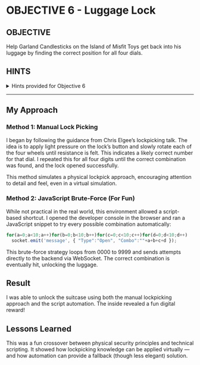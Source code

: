 # OBJECTIVE 6 - Luggage Lock



## OBJECTIVE
Help Garland Candlesticks on the Island of Misfit Toys get back into his luggage by finding the correct position for all four dials.

## HINTS
<details>
  <summary>Hints provided for Objective 6</summary>
  - Check out Chris Elgee's [talk](https://www.youtube.com/watch?v=ycM1hBSEyog) regarding his and his wife's luggage. Sounds weird but interesting!
</details>

---

## My Approach

### Method 1: Manual Lock Picking 
I began by following the guidance from Chris Elgee’s lockpicking talk. The idea is to apply light pressure on the lock’s button and slowly rotate each of the four wheels until resistance is felt. This indicates a likely correct number for that dial. I repeated this for all four digits until the correct combination was found, and the lock opened successfully.

This method simulates a physical lockpick approach, encouraging attention to detail and feel, even in a virtual simulation.

### Method 2: JavaScript Brute-Force (For Fun)

While not practical in the real world, this environment allowed a script-based shortcut. I opened the developer console in the browser and ran a JavaScript snippet to try every possible combination automatically:

```javascript
for(a=0;a<10;a++)for(b=0;b<10;b++)for(c=0;c<10;c++)for(d=0;d<10;d++)
  socket.emit('message', { "Type":"Open", "Combo":""+a+b+c+d });
```

This brute-force strategy loops from 0000 to 9999 and sends attempts directly to the backend via WebSocket. The correct combination is eventually hit, unlocking the luggage.

## Result

I was able to unlock the suitcase using both the manual lockpicking approach and the script automation. The inside revealed a fun digital reward!

## Lessons Learned

This was a fun crossover between physical security principles and technical scripting. It showed how lockpicking knowledge can be applied virtually — and how automation can provide a fallback (though less elegant) solution.
